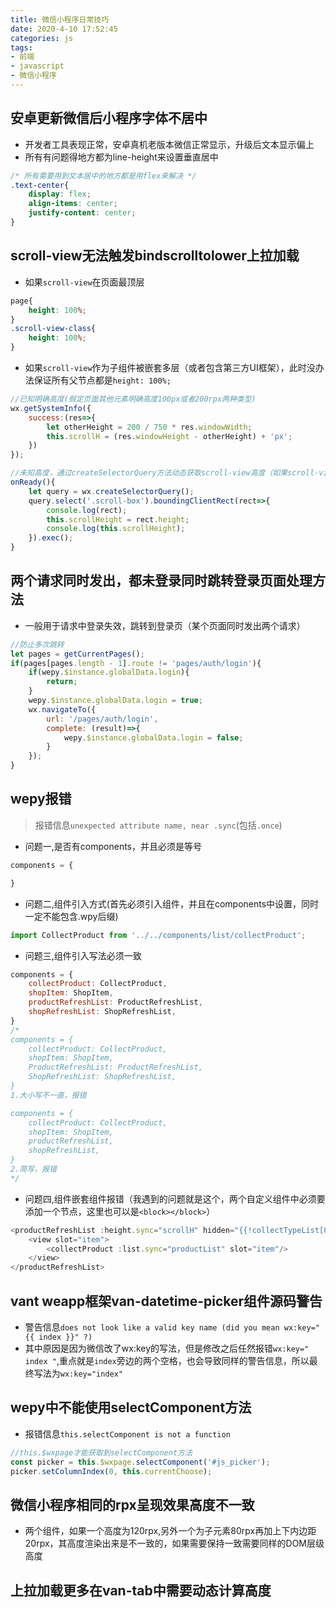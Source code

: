 ```yaml
---
title: 微信小程序日常技巧
date: 2020-4-10 17:52:45
categories: js
tags:
- 前端
- javascript
- 微信小程序
---
```


## 安卓更新微信后小程序字体不居中
* 开发者工具表现正常，安卓真机老版本微信正常显示，升级后文本显示偏上
* 所有有问题得地方都为line-height来设置垂直居中
```css
/* 所有需要用到文本居中的地方都是用flex来解决 */
.text-center{
    display: flex;
    align-items: center;
    justify-content: center;
}
```

## scroll-view无法触发bindscrolltolower上拉加载
* 如果`scroll-view`在页面最顶层
```css
page{
    height: 100%;
}
.scroll-view-class{
    height: 100%;
}
```

* 如果`scroll-view`作为子组件被嵌套多层（或者包含第三方UI框架），此时没办法保证所有父节点都是`height: 100%;`
```js
//已知明确高度(假定页面其他元素明确高度100px或者200rpx两种类型)
wx.getSystemInfo({
    success:(res=>{
        let otherHeight = 200 / 750 * res.windowWidth;
        this.scrollH = (res.windowHeight - otherHeight) + 'px';
    })
});

//未知高度，通过createSelectorQuery方法动态获取scroll-view高度（如果scroll-view内是数据请求的，需要在获取到数据渲染页面之后再设置高度）
onReady(){
    let query = wx.createSelectorQuery();
    query.select('.scroll-box').boundingClientRect(rect=>{
        console.log(rect);
        this.scrollHeight = rect.height;
        console.log(this.scrollHeight);
    }).exec();
}
```

## 两个请求同时发出，都未登录同时跳转登录页面处理方法
* 一般用于请求中登录失效，跳转到登录页（某个页面同时发出两个请求）
```js
//防止多次跳转
let pages = getCurrentPages();
if(pages[pages.length - 1].route != 'pages/auth/login'){
    if(wepy.$instance.globalData.login){
        return;
    }
    wepy.$instance.globalData.login = true;
    wx.navigateTo({
        url: '/pages/auth/login',
        complete: (result)=>{
            wepy.$instance.globalData.login = false;
        }
    });
}
```

## wepy报错
> 报错信息`unexpected attribute name, near .sync`(包括`.once`)  

* 问题一,是否有components，并且必须是等号
```js
components = {

}
```

* 问题二,组件引入方式(首先必须引入组件，并且在components中设置，同时一定不能包含.wpy后缀)
```js
import CollectProduct from '../../components/list/collectProduct';
```

* 问题三,组件引入写法必须一致
```js
components = {
    collectProduct: CollectProduct,
    shopItem: ShopItem,
    productRefreshList: ProductRefreshList,
    shopRefreshList: ShopRefreshList,
}
/*
components = {
    collectProduct: CollectProduct,
    shopItem: ShopItem,
    ProductRefreshList: ProductRefreshList,
    ShopRefreshList: ShopRefreshList,
}
1.大小写不一直，报错

components = {
    collectProduct: CollectProduct,
    shopItem: ShopItem,
    productRefreshList,
    shopRefreshList,
}
2.简写，报错
*/
```

* 问题四,组件嵌套组件报错（我遇到的问题就是这个，两个自定义组件中必须要添加一个节点，这里也可以是`<block></block>`）
```js
<productRefreshList :height.sync="scrollH" hidden="{{!collectTypeList[0].active}}">
    <view slot="item">
        <collectProduct :list.sync="productList" slot="item"/>
    </view>
</productRefreshList>
```

## vant weapp框架van-datetime-picker组件源码警告
* 警告信息`does not look like a valid key name (did you mean wx:key="{{ index }}" ?)`
* 其中原因是因为微信改了wx:key的写法，但是修改之后任然报错`wx:key=" index "`,重点就是`index`旁边的两个空格，也会导致同样的警告信息，所以最终写法为`wx:key="index"`

## wepy中不能使用selectComponent方法
* 报错信息`this.selectComponent is not a function`
```js
//this.$wxpage才能获取到selectComponent方法
const picker = this.$wxpage.selectComponent('#js_picker');
picker.setColumnIndex(0, this.currentChoose);
```

## 微信小程序相同的rpx呈现效果高度不一致
* 两个组件，如果一个高度为120rpx,另外一个为子元素80rpx再加上下内边距20rpx，其高度渲染出来是不一致的，如果需要保持一致需要同样的DOM层级高度

## 上拉加载更多在van-tab中需要动态计算高度